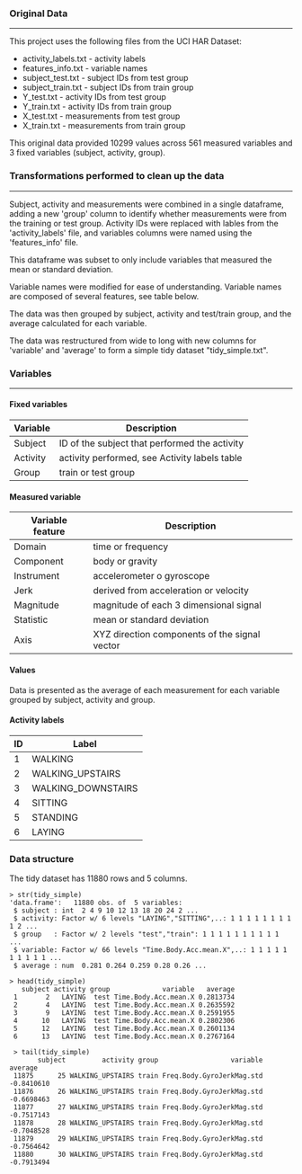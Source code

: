 ### Original Data
-----------------

This project uses the following files from the UCI HAR Dataset: 

* activity_labels.txt - activity labels
* features_info.txt - variable names
* subject_test.txt - subject IDs from test group
* subject_train.txt - subject IDs from train group
* Y_test.txt - activity IDs from test group
* Y_train.txt - activity IDs from train group
* X_test.txt - measurements from test group
* X_train.txt - measurements from train group

This original data provided 10299 values across 561 measured variables and 3 fixed variables (subject, activity, group).


### Transformations performed to clean up the data
--------------------------------------------------

Subject, activity and measurements were combined in a single dataframe, adding a new 'group' column to identify whether measurements were from the training or test group. Activity IDs were replaced with lables from the 'activity_labels' file, and variables columns were named using the 'features_info' file.

This dataframe was subset to only include variables that measured the mean or standard deviation.

Variable names were modified for ease of understanding. Variable names are composed of several features, see table below.

The data was then grouped by subject, activity and test/train group, and the average calculated for each variable.

The data was restructured from wide to long with new columns for 'variable' and 'average' to form a simple tidy dataset "tidy_simple.txt".


### Variables
-------------

#### Fixed variables

| Variable | Description                                   |
|----------| ----------------------------------------------|
| Subject  | ID of the subject that performed the activity |
| Activity | activity performed, see Activity labels table |
| Group    | train or test group                           |


#### Measured variable

| Variable feature | Description                                   |
| ---------------- | --------------------------------------------- |
| Domain           | time or frequency                             |
| Component        | body or gravity                               |
| Instrument       | accelerometer o gyroscope                     |
| Jerk             | derived from acceleration or velocity         |
| Magnitude        | magnitude of each 3 dimensional signal        |
| Statistic        | mean or standard deviation                    |
| Axis             | XYZ direction components of the signal vector |

#### Values

Data is presented as the average of each measurement for each variable grouped by subject, activity and group.

#### Activity labels

| ID | Label              |
|----|--------------------|
| 1  | WALKING            |
| 2  | WALKING_UPSTAIRS   |
| 3  | WALKING_DOWNSTAIRS |
| 4  | SITTING            |
| 5  | STANDING           |
| 6  | LAYING             |


### Data structure

The tidy dataset has 11880 rows and 5 columns. 

    > str(tidy_simple)
    'data.frame':	11880 obs. of  5 variables:
     $ subject : int  2 4 9 10 12 13 18 20 24 2 ...
     $ activity: Factor w/ 6 levels "LAYING","SITTING",..: 1 1 1 1 1 1 1 1 1 2 ...
     $ group   : Factor w/ 2 levels "test","train": 1 1 1 1 1 1 1 1 1 1 ...
     $ variable: Factor w/ 66 levels "Time.Body.Acc.mean.X",..: 1 1 1 1 1 1 1 1 1 1 ...
     $ average : num  0.281 0.264 0.259 0.28 0.26 ...

    > head(tidy_simple)
       subject activity group             variable   average
     1       2   LAYING  test Time.Body.Acc.mean.X 0.2813734
     2       4   LAYING  test Time.Body.Acc.mean.X 0.2635592
     3       9   LAYING  test Time.Body.Acc.mean.X 0.2591955
     4      10   LAYING  test Time.Body.Acc.mean.X 0.2802306
     5      12   LAYING  test Time.Body.Acc.mean.X 0.2601134
     6      13   LAYING  test Time.Body.Acc.mean.X 0.2767164

     > tail(tidy_simple)
           subject         activity group                  variable    average
     11875      25 WALKING_UPSTAIRS train Freq.Body.GyroJerkMag.std -0.8410610
     11876      26 WALKING_UPSTAIRS train Freq.Body.GyroJerkMag.std -0.6698463
     11877      27 WALKING_UPSTAIRS train Freq.Body.GyroJerkMag.std -0.7517143
     11878      28 WALKING_UPSTAIRS train Freq.Body.GyroJerkMag.std -0.7048528
     11879      29 WALKING_UPSTAIRS train Freq.Body.GyroJerkMag.std -0.7564642
     11880      30 WALKING_UPSTAIRS train Freq.Body.GyroJerkMag.std -0.7913494
